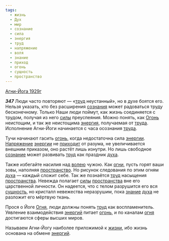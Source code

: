 ```yaml
---
tags:
  - жизнь
  - Дух
  - мир
  - сознание
  - сила
  - энергия
  - труд
  - напряжение
  - воля
  - знание
  - приход
  - огонь
  - сущность
  - пространство
---
```


[Агни-Йога 1929г](/agni/1929)

___347___
Люди часто повторяют — «[труд](/tag/#труд) неустанный», но в духе боятся его. Нельзя указать, кто без расширения [сознания](/tag/#[сознание](/tag/#сознание)) может радоваться труду бесконечному. Только Наши люди поймут, как жизнь соединяется с трудом, получая из него [силы](/tag/#сила) преуспеяния. Можно понять, как [Огонь](/tag/#[огонь](/tag/#огонь)) неистощим, и так же неистощима [энергия](/tag/#энергия), получаемая от [труда](/tag/#труд). Исполнение Агни-Йоги начинается с часа осознания [труда](/tag/#труд).   

Тучи начинают гасить [огонь](/tag/#огонь), когда недостаточна сила [энергии](/tag/#энергия). [Напряжение](/tag/#напряжение) [энергии](/tag/#энергия) не [приходит](/tag/#приход) от разума, не увеличивается внешним приказом, оно растёт лишь изнутри. Но лишь свободное [сознание](/tag/#сознание) может развивать [труд](/tag/#труд) как праздник [духа](/tag/#Дух).   

Также избегайте насилия над [волею](/tag/#воля) чужою. Как [огни](/tag/#огонь), пусть горят ваши зовы, наполняя [пространство](/tag/#пространство). Но рисунок следования по этим огням [духа](/tag/#Дух) — каждый сложит себе. Так же познаётся [труд](/tag/#труд) насыщения [пространства](/tag/#пространство). Невежда полагает [силы](/tag/#сила) [пространства](/tag/#пространство) вне его царственной личности. Он надеется, что с телом разрушится его вся [сущность](/tag/#сущность), но кристалл невежества неразрушим, пока [знание](/tag/#знание) [духа](/tag/#Дух) не разложит его мёртвую ткань.   

Прося о Йоге [Огня](/tag/#огонь), люди должны понять [труд](/tag/#труд) как воспламенитель. Уявление взаимодействия [энергий](/tag/#энергия) питает [огонь](/tag/#огонь), и по каналам [огня](/tag/#огонь) достигаются сферы высших миров.   

Называем Агни-Йогу наиболее приложимой к [жизни](/tag/#жизнь), ибо жизнь основана на обмене [энергий](/tag/#энергия).